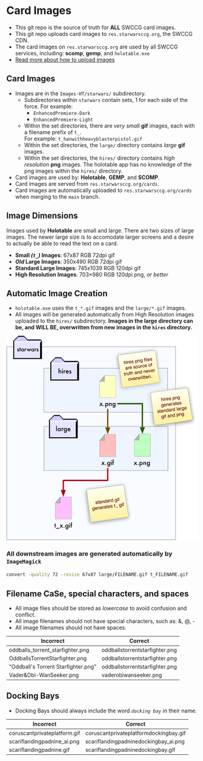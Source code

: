 Card Images
===========

* This git repo is the source of truth for **ALL** SWCCG card images.
* This git repo uploads card images to `res.starwarsccg.org`, the SWCCG CDN.
* The card images on `res.starwarsccg.org` are used by all SWCCG services, including: **scomp**, **gemp**, and `holotable.exe`
* [Read more about how to upload images](upload-card-images.md)

## Card Images

* Images are in the `Images-HT/starwars/` subdirectory.
  * Subdirectories within `starwars` contain sets, 1 for each side of the force. For example:
    - `EnhancedPremiere-Dark`
    - `EnhancedPremiere-Light`
  * Within the set directories, there are _very small_ **gif** images, each with a filename prefix of `t_`.<br />For example: `t_hanwithheavyblasterpistol.gif`
  * Within the set directories, the `large/` directory contains _large_ **gif** images.
  * Within the set directories, the `hires/` directory contains _high resolution_ **png** images. The holotable app has no knowledge of the png images within the `hires/` directory.
* Card images are used by: **Holotable**, **GEMP**, and **SCOMP**.
* Card images are served from `res.starwarsccg.org/cards`.
* Card images are automatically uploaded to `res.starwarsccg.org/cards` when merging to the `main` branch.



## Image Dimensions

Images used by **Holotable** are small and large. There are two sizes of large images. The newer large size is to accomodate larger screens and a desire to actually be able to read the text on a card.

* **Small *(`t_`)* Images**: 67x87 RGB 72dpi gif
* **_Old_ Large Images**: 350x490 RGB 72dpi gif
* **Standard Large Images**: 745x1039 RGB 120dpi gif
* **High Resolution Images**: 703×980 RGB 120dpi png, *or better*



## Automatic Image Creation

* `holotable.exe` uses the `t_*.gif` images and the `large/*.gif` images.
* All images will be generated automatically from High Resolution images uploaded to the `hires/` subdirectory. **Images in the large directory can be, and WILL BE, overwritten from new images in the `hires` directory.**

![](pix/holotable_image_creation.png)



### All downstream images are generated automatically by `ImageMagick`

```bash
convert -quality 72 -resize 67x87 large/FILENAME.gif t_FILENAME.gif
```




## Filename CaSe, special characters, and spaces

* All image files should be stored as _lowercase_ to avoid confusion and conflict.
* All image filenames should not have special characters, such as: &, @, -
* All image filenames should not have spaces.

| Incorrect                           | Correct                        |
| ----------------------------------- | ------------------------------ |
| oddballs_torrent_starfighter.png    | oddballstorrentstarfighter.png |
| OddballsTorrentStarfighter.png      | oddballstorrentstarfighter.png |
| "Oddball's Torrent Starfighter.png" | oddballstorrentstarfighter.png |
| Vader&Obi-WanSeeker.png             | vaderobiwanseeker.png          |


## Docking Bays

* Docking Bays should always include the word _`docking bay`_ in their name.

| Incorrect                           | Correct                        |
| ----------------------------------- | ------------------------------ |
| coruscantprivateplatform.gif        | coruscantprivateplatformdockingbay.gif |
| scariflandingpadnine_ai.png         | scariflandingpadninedockingbay_ai.png |
| scariflandingpadnine.gif            | scariflandingpadninedockingbay.gif |






